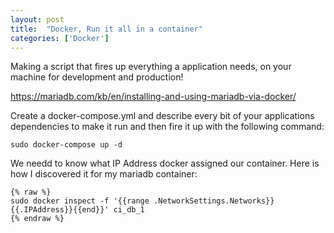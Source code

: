 ```yaml
---
layout: post
title:  "Docker, Run it all in a container"
categories: ['Docker']
---
```


Making a script that fires up everything a application needs, on your  machine for development and production!

https://mariadb.com/kb/en/installing-and-using-mariadb-via-docker/

Create a docker-compose.yml and describe every bit of your applications dependencies to make it run and then fire it up with the following command:

```
sudo docker-compose up -d
```

We needd to know what IP Address docker assigned our container. Here is how I discovered it for my mariadb container:
```
{% raw %}
sudo docker inspect -f '{{range .NetworkSettings.Networks}}{{.IPAddress}}{{end}}' ci_db_1
{% endraw %}
```